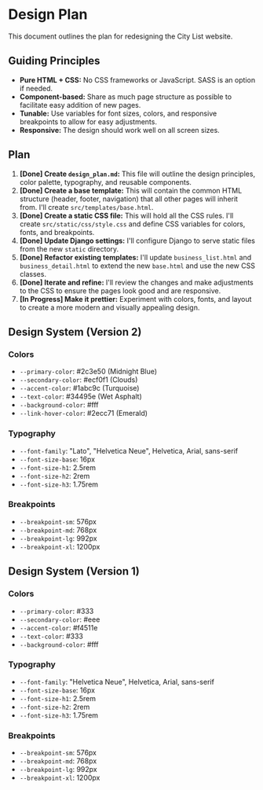 # Design Plan

This document outlines the plan for redesigning the City List website.

## Guiding Principles

*   **Pure HTML + CSS:** No CSS frameworks or JavaScript. SASS is an option if needed.
*   **Component-based:** Share as much page structure as possible to facilitate easy addition of new pages.
*   **Tunable:** Use variables for font sizes, colors, and responsive breakpoints to allow for easy adjustments.
*   **Responsive:** The design should work well on all screen sizes.

## Plan

1.  **[Done] Create `design_plan.md`:** This file will outline the design principles, color palette, typography, and reusable components.
2.  **[Done] Create a base template:** This will contain the common HTML structure (header, footer, navigation) that all other pages will inherit from. I'll create `src/templates/base.html`.
3.  **[Done] Create a static CSS file:** This will hold all the CSS rules. I'll create `src/static/css/style.css` and define CSS variables for colors, fonts, and breakpoints.
4.  **[Done] Update Django settings:** I'll configure Django to serve static files from the new `static` directory.
5.  **[Done] Refactor existing templates:** I'll update `business_list.html` and `business_detail.html` to extend the new `base.html` and use the new CSS classes.
6.  **[Done] Iterate and refine:** I'll review the changes and make adjustments to the CSS to ensure the pages look good and are responsive.
7.  **[In Progress] Make it prettier:** Experiment with colors, fonts, and layout to create a more modern and visually appealing design.

## Design System (Version 2)

### Colors

*   `--primary-color`: #2c3e50 (Midnight Blue)
*   `--secondary-color`: #ecf0f1 (Clouds)
*   `--accent-color`: #1abc9c (Turquoise)
*   `--text-color`: #34495e (Wet Asphalt)
*   `--background-color`: #fff
*   `--link-hover-color`: #2ecc71 (Emerald)

### Typography

*   `--font-family`: "Lato", "Helvetica Neue", Helvetica, Arial, sans-serif
*   `--font-size-base`: 16px
*   `--font-size-h1`: 2.5rem
*   `--font-size-h2`: 2rem
*   `--font-size-h3`: 1.75rem

### Breakpoints

*   `--breakpoint-sm`: 576px
*   `--breakpoint-md`: 768px
*   `--breakpoint-lg`: 992px
*   `--breakpoint-xl`: 1200px

## Design System (Version 1)

### Colors

*   `--primary-color`: #333
*   `--secondary-color`: #eee
*   `--accent-color`: #f4511e
*   `--text-color`: #333
*   `--background-color`: #fff

### Typography

*   `--font-family`: "Helvetica Neue", Helvetica, Arial, sans-serif
*   `--font-size-base`: 16px
*   `--font-size-h1`: 2.5rem
*   `--font-size-h2`: 2rem
*   `--font-size-h3`: 1.75rem

### Breakpoints

*   `--breakpoint-sm`: 576px
*   `--breakpoint-md`: 768px
*   `--breakpoint-lg`: 992px
*   `--breakpoint-xl`: 1200px
